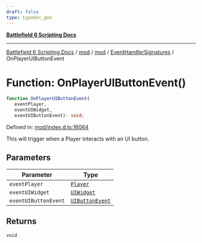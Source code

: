 ```yaml
---
draft: false
type: typedoc_gen
---
```


[**Battlefield 6 Scripting Docs**](../../../../_index.md)

***

[Battlefield 6 Scripting Docs](../../../../_index.md) / [mod](../../../_index.md) / [mod](../../_index.md) / [EventHandlerSignatures](../_index.md) / OnPlayerUIButtonEvent

# Function: OnPlayerUIButtonEvent()

```ts
function OnPlayerUIButtonEvent(
   eventPlayer, 
   eventUIWidget, 
   eventUIButtonEvent): void;
```

Defined in: [mod/index.d.ts:16064](https://github.com/battlefield-portal-community/portal-docs/blob/ff09b2690670f74de7e97198022e5a97ff1161ff/generators/santiago/mod/index.d.ts#L16064)

This will trigger when a Player interacts with an UI button.

## Parameters

| Parameter | Type |
| ------ | ------ |
| `eventPlayer` | [`Player`](../../Player/_index.md) |
| `eventUIWidget` | [`UIWidget`](../../UIWidget/_index.md) |
| `eventUIButtonEvent` | [`UIButtonEvent`](../../UIButtonEvent/_index.md) |

## Returns

`void`
